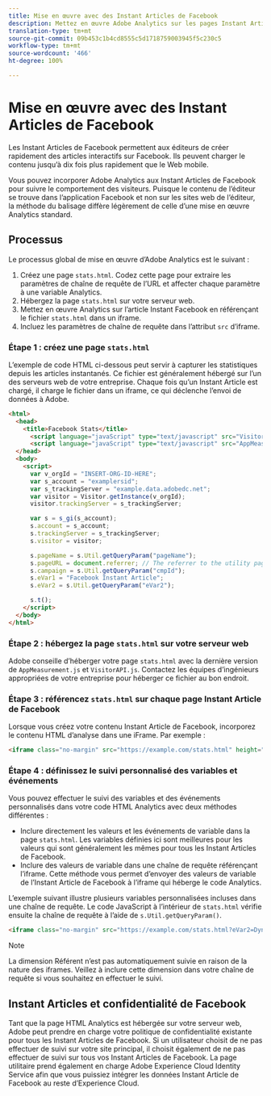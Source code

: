 ```yaml
---
title: Mise en œuvre avec des Instant Articles de Facebook
description: Mettez en œuvre Adobe Analytics sur les pages Instant Article de Facebook.
translation-type: tm+mt
source-git-commit: 09b453c1b4cd8555c5d1718759003945f5c230c5
workflow-type: tm+mt
source-wordcount: '466'
ht-degree: 100%

---
```



# Mise en œuvre avec des Instant Articles de Facebook

Les Instant Articles de Facebook permettent aux éditeurs de créer rapidement des articles interactifs sur Facebook. Ils peuvent charger le contenu jusqu’à dix fois plus rapidement que le Web mobile.

Vous pouvez incorporer Adobe Analytics aux Instant Articles de Facebook pour suivre le comportement des visiteurs. Puisque le contenu de l’éditeur se trouve dans l’application Facebook et non sur les sites web de l’éditeur, la méthode du balisage diffère légèrement de celle d’une mise en œuvre Analytics standard.

## Processus

Le processus global de mise en œuvre d’Adobe Analytics est le suivant :

1. Créez une page `stats.html`. Codez cette page pour extraire les paramètres de chaîne de requête de l’URL et affecter chaque paramètre à une variable Analytics.
1. Hébergez la page `stats.html` sur votre serveur web.
1. Mettez en œuvre Analytics sur l’article Instant Facebook en référençant le fichier `stats.html` dans un iframe.
1. Incluez les paramètres de chaîne de requête dans l’attribut `src` d’iframe.

### Étape 1 : créez une page `stats.html`

L’exemple de code HTML ci-dessous peut servir à capturer les statistiques depuis les articles instantanés. Ce fichier est généralement hébergé sur l’un des serveurs web de votre entreprise. Chaque fois qu’un Instant Article est chargé, il charge le fichier dans un iframe, ce qui déclenche l’envoi de données à Adobe.

```html
<html>
  <head>
    <title>Facebook Stats</title>
      <script language="javaScript" type="text/javascript" src="VisitorAPI.js"></script>
      <script language="javaScript" type="text/javascript" src="AppMeasurement.js"></script>
  </head>
  <body>
    <script>
      var v_orgId = "INSERT-ORG-ID-HERE";
      var s_account = "examplersid";
      var s_trackingServer = "example.data.adobedc.net";
      var visitor = Visitor.getInstance(v_orgId);
      visitor.trackingServer = s_trackingServer;

      var s = s_gi(s_account);
      s.account = s_account;
      s.trackingServer = s_trackingServer;
      s.visitor = visitor;

      s.pageName = s.Util.getQueryParam("pageName");
      s.pageURL = document.referrer; // The referrer to the utility page is the parent frame
      s.campaign = s.Util.getQueryParam("cmpId");
      s.eVar1 = "Facebook Instant Article";
      s.eVar2 = s.Util.getQueryParam("eVar2");

      s.t();
    </script>
  </body>
</html>
```

### Étape 2 : hébergez la page `stats.html` sur votre serveur web

Adobe conseille d’héberger votre page `stats.html` avec la dernière version de `AppMeasurement.js` et `VisitorAPI.js`. Contactez les équipes d’ingénieurs appropriées de votre entreprise pour héberger ce fichier au bon endroit.

### Étape 3 : référencez `stats.html` sur chaque page Instant Article de Facebook

Lorsque vous créez votre contenu Instant Article de Facebook, incorporez le contenu HTML d’analyse dans une iFrame. Par exemple :

```html
<iframe class="no-margin" src="https://example.com/stats.html" height="0"></iframe>
```

### Étape 4 : définissez le suivi personnalisé des variables et événements

Vous pouvez effectuer le suivi des variables et des événements personnalisés dans votre code HTML Analytics avec deux méthodes différentes :

* Inclure directement les valeurs et les événements de variable dans la page `stats.html`. Les variables définies ici sont meilleures pour les valeurs qui sont généralement les mêmes pour tous les Instant Articles de Facebook.
* Inclure des valeurs de variable dans une chaîne de requête référençant l’iframe. Cette méthode vous permet d’envoyer des valeurs de variable de l’Instant Article de Facebook à l’iframe qui héberge le code Analytics.

L’exemple suivant illustre plusieurs variables personnalisées incluses dans une chaîne de requête. Le code JavaScript à l’intérieur de `stats.html` vérifie ensuite la chaîne de requête à l’aide de `s.Util.getQueryParam()`.

```html
<iframe class="no-margin" src="https://example.com/stats.html?eVar2=Dynamic%20article%20title&pageName=Example%20article%20name&cmpId=exampleID123" height="0"></iframe>
```

>[!NOTE]
>
>La dimension Référent n’est pas automatiquement suivie en raison de la nature des iframes. Veillez à inclure cette dimension dans votre chaîne de requête si vous souhaitez en effectuer le suivi.

## Instant Articles et confidentialité de Facebook

Tant que la page HTML Analytics est hébergée sur votre serveur web, Adobe peut prendre en charge votre politique de confidentialité existante pour tous les Instant Articles de Facebook. Si un utilisateur choisit de ne pas effectuer de suivi sur votre site principal, il choisit également de ne pas effectuer de suivi sur tous vos Instant Articles de Facebook. La page utilitaire prend également en charge Adobe Experience Cloud Identity Service afin que vous puissiez intégrer les données Instant Article de Facebook au reste d’Experience Cloud.

